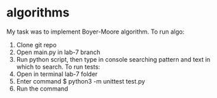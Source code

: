 # algorithms
My task was to implement Boyer-Moore algorithm.
To run algo:
  1. Clone git repo
  2. Open main.py in lab-7 branch
  3. Run python script, then type in console searching pattern and text in which to search.
To run tests:
  1. Open in terminal lab-7 folder
  2. Enter command $ python3 -m unittest test.py
  3. Run the command
